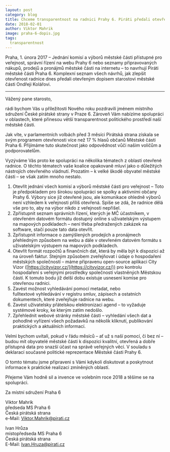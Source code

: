 ```yaml
---
layout: post
category: blog
title: Chceme transparentnost na radnici Prahy 6. Piráti předali otevřený dopis starostovi
date: 2018-02-01
author: Viktor Mahrik
image: praha-6-dopis.jpg
tags:
  transparentnost
---
```


Praha, 1. února 2017 – Jednání komisí a výborů městské části přístupné pro veřejnost, správní řízení na webu Prahy 6 nebo seznamy připravovaných nákupů, prodejů a pronájmů městské části na internetu – to navrhují Piráti městské části Praha 6. Komplexní seznam všech návrhů, jak zlepšit otevřenost radnice dnes předali otevřeným dopisem starostovi městské části Ondřeji Kolářovi. 

----

Vážený pane starosto,

rádi bychom Vás u příležitosti Nového roku pozdravili jménem místního sdružení České pirátské strany v Praze 6. Zároveň Vám nabízíme spolupráci v oblastech, které přinesou větší transparentnost politického prostředí naší městské části.

Jak víte, v parlamentních volbách před 3 měsíci Pirátská strana získala se svým programem otevřenosti více než 17 % hlasů občanů Městské části Praha 6. Přijímáme tuto skutečnost jako odpovědnost vůči našim voličům a podporovatelům.

Vyzýváme Vás proto ke spolupráci na několika tématech z oblasti otevřené radnice. 
O těchto tématech vaše koalice opakovaně mluví jako o důležitých nástrojích otevřeného vládnutí. Prozatím – k velké škodě obyvatel městské části – se však zatím mnoho nestalo. 

1. Otevřít jednání všech komisí a výborů městské části pro veřejnost – Toto je předpokladem pro širokou spolupráci se spolky a aktivními občany Prahy 6. Výbory sice již otevřené jsou, ale komunikace ohledně výborů není vzhledem k veřejnosti příliš otevřená. Spíše se zdá, že radnice dělá vše pro to, aby na výbor nikdo z veřejnosti nepřišel.
2. Zpřístupnit seznam správních řízení, kterých je MČ účastníkem, v otevřeném datovém formátu dostupný online s uživatelským výstupem na mapových podkladech – není třeba předražených zakázek na software, stačí pouze tato data otevřít.
3. Zpřístupnit informace o zamýšlených prodejích a pronájmech přehledným způsobem na webu a dále v otevřeném datovém formátu s uživatelským výstupem na mapových podkladech.
4. Otevřít formát rozpočtů a finančních dat, která by měla být k dispozici až na úroveň faktur. Stejným způsobem zveřejňovat i údaje o hospodaření městských společností – máme připravenu open-source aplikaci City Vizor ([https://cityvizor.cz/](https://cityvizor.cz/)) pro kontrolu hospodaření s veřejnými prostředky společností vlastněných Městskou částí. K tomuto bodu již delší dobu existuje usnesení komise pro otevřenou radnici.
5. Zavést možnost vyhledávání pomocí metadat, nebo fulltextové vyhledávání v registru smluv, zápisech a ostatních dokumentech, které zveřejňuje radnice na webu.
6. Zavést uživatelsky přátelskou elektronizaci agend – to vyžaduje systémové kroky, ke kterým zatím nedošlo. 
7. Zpřehlednit webové stránky městské části – vyhledání všech dat a pohodlné vyřízení všech požadavků na několik kliknutí, publikování praktických a aktuálních informací. 

Velmi bychom uvítali, pokud v řádu měsíců – ať už s naší pomocí, či bez ní – budou mít obyvatelé městské části k dispozici kvalitní, otevřená a dobře přístupná data pro snazší účast na správě veřejných věcí. V souladu s deklarací současné politické reprezentace Městské části Prahy 6.

O tomto tématu jsme připraveni s Vámi kdykoli diskutovat a poskytnout informace k praktické realizaci zmíněných oblastí.

Přejeme Vám hodně sil a invence ve volebním roce 2018 a těšíme se na spolupráci.

Za místní sdružení Praha 6

Viktor Mahrik<br/>
předseda MS Praha 6<br/>
Česká pirátská strana<br/>
e-Mail: Viktor.Mahrik@pirati.cz<br/>


Ivan Hrůza<br/>
místopředseda MS Praha 6<br/>
Česká pirátská strana<br/>
E-Mail: Ivan.Hruza@pirati.cz<br/>


